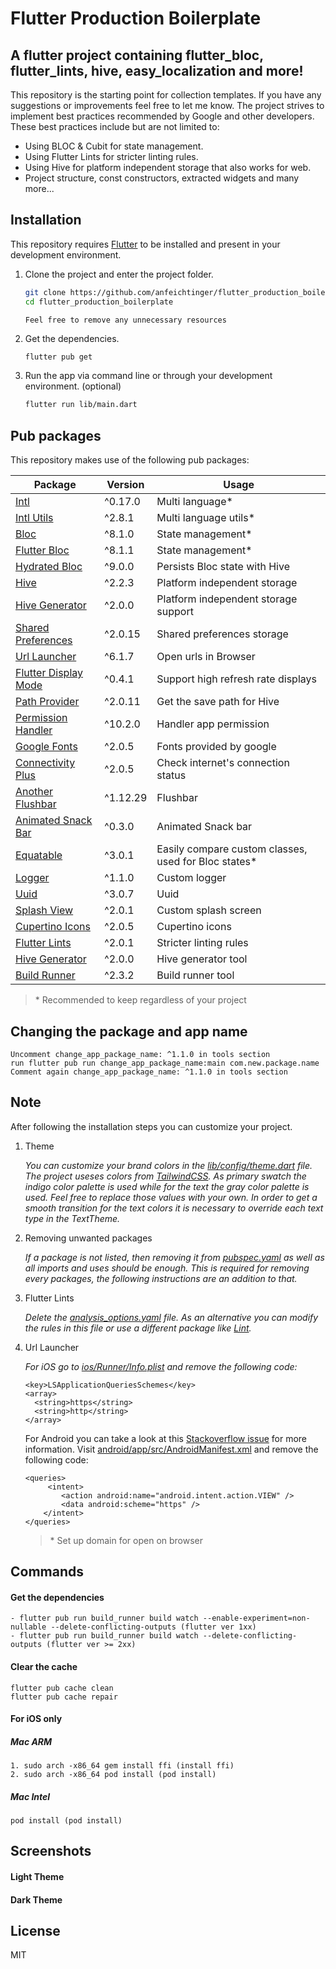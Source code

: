 # Flutter Production Boilerplate

## A flutter project containing flutter\_bloc, flutter\_lints, hive, easy\_localization and more!

This repository is the starting point for collection templates. If you have any suggestions or improvements feel free to let me know. The project strives to implement best practices recommended by Google and other developers. These best practices include but are not limited to:

- Using BLOC & Cubit for state management.
- Using Flutter Lints for stricter linting rules.
- Using Hive for platform independent storage that also works for web.
- Project structure, const constructors, extracted widgets and many more...

## Installation

This repository requires [Flutter](https://flutter.dev/docs/get-started/install) to be installed and present in your development environment.

1. Clone the project and enter the project folder.

    ```sh
    git clone https://github.com/anfeichtinger/flutter_production_boilerplate.git
    cd flutter_production_boilerplate
    ```

    ```
    Feel free to remove any unnecessary resources
    ```

2. Get the dependencies.

    ```sh
    flutter pub get
    ```

3. Run the app via command line or through your development environment. (optional)

    ```sh
    flutter run lib/main.dart
    ```

## Pub packages

This repository makes use of the following pub packages:

| Package                                                               | Version  | Usage                                                |
|-----------------------------------------------------------------------|----------|------------------------------------------------------|
| [Intl](https://pub.dev/packages/intl)                                 | ^0.17.0  | Multi language*                                      |
| [Intl Utils](https://pub.dev/packages/intl_utils)                     | ^2.8.1   | Multi language utils*                                |
| [Bloc](https://pub.dev/packages/bloc)                                 | ^8.1.0   | State management*                                    |
| [Flutter Bloc](https://pub.dev/packages/flutter_bloc)                 | ^8.1.1   | State management*                                    |
| [Hydrated Bloc](https://pub.dev/packages/hydrated_bloc)               | ^9.0.0   | Persists Bloc state with Hive                        |
| [Hive](https://pub.dev/packages/hive)                                 | ^2.2.3   | Platform independent storage                         |
| [Hive Generator](https://pub.dev/packages/hive_generator)             | ^2.0.0   | Platform independent storage support                 |
| [Shared Preferences](https://pub.dev/packages/shared_preferences)     | ^2.0.15  | Shared preferences storage                           |
| [Url Launcher](https://pub.dev/packages/url_launcher)                 | ^6.1.7   | Open urls in Browser                                 |
| [Flutter Display Mode](https://pub.dev/packages/flutter_displaymode)  | ^0.4.1   | Support high refresh rate displays                   |
| [Path Provider](https://pub.dev/packages/path_provider)               | ^2.0.11  | Get the save path for Hive                           |
| [Permission Handler](https://pub.dev/packages/permission_handler)     | ^10.2.0  | Handler app permission                               |
| [Google Fonts](https://pub.dev/packages/google_fonts)                 | ^2.0.5   | Fonts provided by google                             |
| [Connectivity Plus](https://pub.dev/packages/connectivity_plus)       | ^2.0.5   | Check internet's connection status                   |
| [Another Flushbar](https://pub.dev/packages/another_flushbar)         | ^1.12.29 | Flushbar                                             |
| [Animated Snack Bar](https://pub.dev/packages/animated_snack_bar)     | ^0.3.0   | Animated Snack bar                                   |
| [Equatable](https://pub.dev/packages/equatable)                       | ^3.0.1   | Easily compare custom classes, used for Bloc states* |
| [Logger](https://pub.dev/packages/logger)                             | ^1.1.0   | Custom logger                                        |
| [Uuid](https://pub.dev/packages/uuid)                                 | ^3.0.7   | Uuid                                                 |
| [Splash View](https://pub.dev/packages/splash_view)                   | ^2.0.1   | Custom splash screen                                 |
| [Cupertino Icons](https://pub.dev/packages/cupertino_icons)           | ^2.0.5   | Cupertino icons                                      |
| [Flutter Lints](https://pub.dev/packages/flutter_lints)               | ^2.0.1   | Stricter linting rules                               |
| [Hive Generator](https://pub.dev/packages/hive_generator)             | ^2.0.0   | Hive generator tool                                  |
| [Build Runner](https://pub.dev/packages/build_runner)                 | ^2.3.2   | Build runner tool                                    |

> \* Recommended to keep regardless of your project

## Changing the package and app name

```
Uncomment change_app_package_name: ^1.1.0 in tools section
run flutter pub run change_app_package_name:main com.new.package.name
Comment again change_app_package_name: ^1.1.0 in tools section
```

## Note

After following the installation steps you can customize your project.

1. Theme

   _You can customize your brand colors in the [lib/config/theme.dart](./lib/common/app_themes.dart) file. The project useses colors from [TailwindCSS](https://tailwindcss.com/docs/customizing-colors). As primary swatch the indigo color palette is used while for the text the gray color palette is used. Feel free to replace those values with your own. In order to get a smooth transition for the text colors it is necessary to override each text type in the TextTheme._

2. Removing unwanted packages

   _If a package is not listed, then removing it from [pubspec.yaml](./pubspec.yaml) as well as all imports and uses should be enough. This is required for removing every packages, the following instructions are an addition to that._

3. Flutter Lints

   _Delete the [analysis_options.yaml](./analysis_options.yaml) file. As an alternative you can modify the rules in this file or use a different package like [Lint](https://pub.dev/packages/lint)._

5. Url Launcher

   _For iOS go to [ios/Runner/Info.plist](./ios/Runner/Info.plist) and remove the following code:_

    ```
    <key>LSApplicationQueriesSchemes</key>
    <array>
      <string>https</string>
      <string>http</string>
    </array>
    ```

   For Android you can take a look at this [Stackoverflow issue](https://stackoverflow.com/a/65082750) for more information. Visit [android/app/src/AndroidManifest.xml](./android/app/src/main/AndroidManifest.xml) and remove the
   following code:

    ```
    <queries>
         <intent>
            <action android:name="android.intent.action.VIEW" />
            <data android:scheme="https" />
        </intent>
    </queries>
    ```
   > \* Set up domain for open on browser

## Commands

#### Get the dependencies

```
- flutter pub run build_runner build watch --enable-experiment=non-nullable --delete-conflicting-outputs (flutter ver 1xx)
- flutter pub run build_runner build watch --delete-conflicting-outputs (flutter ver >= 2xx)  
```

#### Clear the cache

```
flutter pub cache clean
flutter pub cache repair
```

#### For iOS only

##### Mac ARM

```
1. sudo arch -x86_64 gem install ffi (install ffi)
2. sudo arch -x86_64 pod install (pod install)
```

##### Mac Intel

```
pod install (pod install)
```

## Screenshots

#### Light Theme

#### Dark Theme

## License

MIT